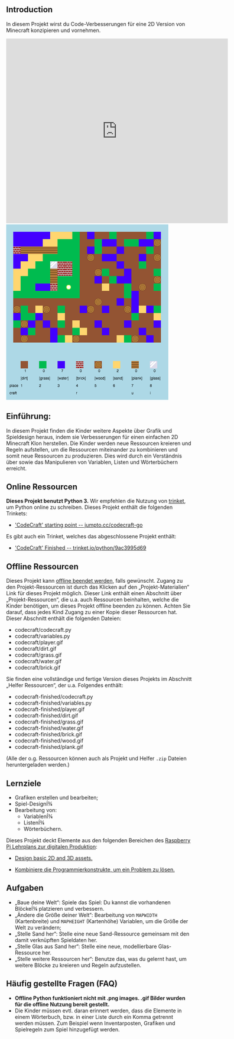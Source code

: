 ## Introduction

In diesem Projekt wirst du Code-Verbesserungen für eine 2D Version von Minecraft konzipieren und vornehmen.

<div class="trinket">
  <iframe src="https://trinket.io/embed/python/9ac3995d69?outputOnly=true&start=result" width="600" height="500" frameborder="0" marginwidth="0" marginheight="0" allowfullscreen>
  </iframe>
  <img src="images/craft-finished.png">
</div>

## Einführung:
In diesem Projekt finden die Kinder weitere Aspekte über Grafik und Spieldesign heraus, indem sie Verbesserungen für einen einfachen 2D Minecraft Klon herstellen. Die Kinder werden neue Ressourcen kreieren und Regeln aufstellen, um die Ressourcen miteinander zu kombinieren und somit neue Ressourcen zu produzieren. Dies wird durch ein Verständnis über sowie das Manipulieren von Variablen, Listen und Wörterbüchern erreicht.

## Online Ressourcen

__Dieses Projekt benutzt Python 3.__ Wir empfehlen die Nutzung von [trinket](https://trinket.io/), um Python online zu schreiben. Dieses Projekt enthält die folgenden Trinkets:

+ ['CodeCraft' starting point -- jumpto.cc/codecraft-go](http://jumpto.cc/codecraft-go)

Es gibt auch ein Trinket, welches das abgeschlossene Projekt enthält:

+ ['CodeCraft' Finished -- trinket.io/python/9ac3995d69](https://trinket.io/python/9ac3995d69)

## Offline Ressourcen
Dieses Projekt kann [offline beendet werden](https://www.codeclubprojects.org/en-GB/resources/python-working-offline/), falls gewünscht. Zugang zu den Projekt-Ressourcen ist durch das Klicken auf den „Projekt-Materialien“ Link für dieses Projekt möglich. Dieser Link enthält einen Abschnitt über „Projekt-Ressourcen“, die u.a. auch Ressourcen beinhalten, welche die Kinder benötigen, um dieses Projekt offline beenden zu können. Achten Sie darauf, dass jedes Kind Zugang zu einer Kopie dieser Ressourcen hat. Dieser Abschnitt enthält die folgenden Dateien:

+ codecraft/codecraft.py
+ codecraft/variables.py
+ codecraft/player.gif
+ codecraft/dirt.gif
+ codecraft/grass.gif
+ codecraft/water.gif
+ codecraft/brick.gif

Sie finden eine vollständige und fertige Version dieses Projekts im Abschnitt „Helfer Ressourcen“, der u.a. Folgendes enthält:

+ codecraft-finished/codecraft.py
+ codecraft-finished/variables.py
+ codecraft-finished/player.gif
+ codecraft-finished/dirt.gif
+ codecraft-finished/grass.gif
+ codecraft-finished/water.gif
+ codecraft-finished/brick.gif
+ codecraft-finished/wood.gif
+ codecraft-finished/plank.gif

(Alle der o.g. Ressourcen können auch als Projekt und Helfer `.zip` Dateien heruntergeladen werden.)

## Lernziele
+ Grafiken erstellen und bearbeiten;
+ Spiel-DesignÍ¾
+ Bearbeitung von:
	+ VariablenÍ¾
	+ ListenÍ¾
	+ Wörterbüchern.

Dieses Projekt deckt Elemente aus den folgenden Bereichen des [Raspberry Pi Lehrplans zur digitalen Produktion](http://rpf.io/curriculum):

+ [Design basic 2D and 3D assets.](https://www.raspberrypi.org/curriculum/design/creator)

+ [Kombiniere die Programmierkonstrukte, um ein Problem zu lösen.](https://www.raspberrypi.org/curriculum/programming/builder)

## Aufgaben
+ „Baue deine Welt“: Spiele das Spiel: Du kannst die vorhandenen BlöckeÍ¾ platzieren und verbessern.
+ „Ändere die Größe deiner Welt“: Bearbeitung von `MAPWIDTH` (Kartenbreite) und `MAPHEIGHT` (Kartenhöhe) Variablen, um die Größe der Welt zu verändern;
+ „Stelle Sand her“: Stelle eine neue Sand-Ressource gemeinsam mit den damit verknüpften Spieldaten her.
+ „Stelle Glas aus Sand her“: Stelle eine neue, modellierbare Glas-Ressource her.
+ „Stelle weitere Ressourcen her“: Benutze das, was du gelernt hast, um weitere Blöcke zu kreieren und Regeln aufzustellen.

## Häufig gestellte Fragen (FAQ)
+ __Offline Python funktioniert nicht mit .png images. .gif Bilder wurden für die offline Nutzung bereit gestellt.__
+ Die Kinder müssen evtl. daran erinnert werden, dass die Elemente in einem Wörterbuch, bzw. in einer Liste durch ein Komma getrennt werden müssen. Zum Beispiel wenn Inventarposten, Grafiken und Spielregeln zum Spiel hinzugefügt werden.
